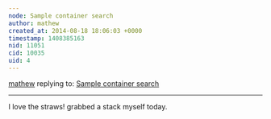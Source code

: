 ```yaml
---
node: Sample container search
author: mathew
created_at: 2014-08-18 18:06:03 +0000
timestamp: 1408385163
nid: 11051
cid: 10035
uid: 4
---
```




[mathew](../profile/mathew) replying to: [Sample container search](../notes/warren/08-14-2014/sample-container-search)

----
I love the straws! grabbed a stack myself today. 